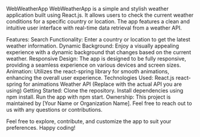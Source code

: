 WebWeatherApp
WebWeatherApp is a simple and stylish weather application built using React.js. It allows users to check the current weather conditions for a specific country or location. The app features a clean and intuitive user interface with real-time data retrieval from a weather API.

Features:
Search Functionality: Enter a country or location to get the latest weather information.
Dynamic Background: Enjoy a visually appealing experience with a dynamic background that changes based on the current weather.
Responsive Design: The app is designed to be fully responsive, providing a seamless experience on various devices and screen sizes.
Animation: Utilizes the react-spring library for smooth animations, enhancing the overall user experience.
Technologies Used:
React.js
react-spring for animations
Weather API (Replace with the actual API you are using)
Getting Started:
Clone the repository.
Install dependencies using npm install.
Run the app with npm start.
Ownership:
This project is maintained by [Your Name or Organization Name]. Feel free to reach out to us with any questions or contributions.

Feel free to explore, contribute, and customize the app to suit your preferences. Happy coding!
